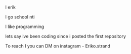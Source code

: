 I erik

I go school nti

I like programming

lets say ive been coding since i posted the first repository

To reach I you can DM on instagram - Eriko.strand

<!---
ErikoStrand/ErikoStrand is a ✨ special ✨ repository because its `README.md` (this file) appears on your GitHub profile.
You can click the Preview link to take a look at your changes.
--->
